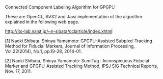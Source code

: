 Connected Component Labeling Algorithm for GPGPU

These are OpenCL, AVX2 and Java implementation of the algorithm explained in the following web page.

http://ito-lab.naist.jp/~n-sibata/cclarticle/index.xhtml

[1] Naoki Shibata, Shinya Yamamoto: GPGPU-Assisted Subpixel Tracking
Method for Fiducial Markers, Journal of Information Processing,
Vol.22(2014), No.1, pp.19-28, 2014-01. 

[2] Naoki Shibata, Shinya Yamamoto:
SumiTag : Inconspicuous Fiducial Marker and GPGPU-Assisted Tracking Method,
IPSJ SIG Technical Reports, Nov. 17, 2011.
